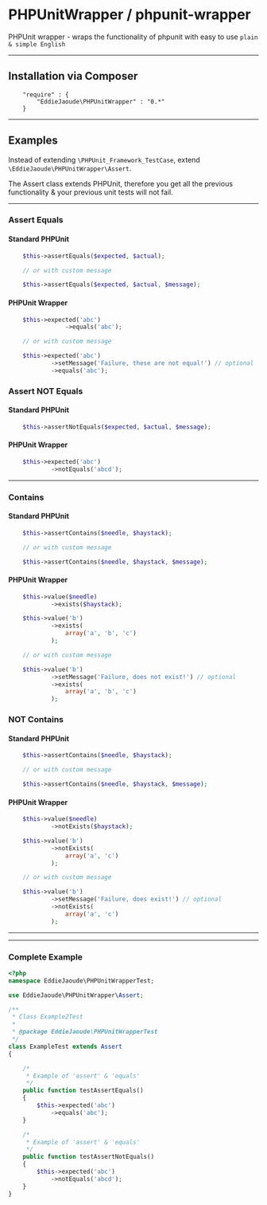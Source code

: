 # PHPUnitWrapper / phpunit-wrapper

PHPUnit wrapper - wraps the functionality of phpunit with easy to use `plain & simple English`

---

## Installation via Composer
```
    "require" : {
        "EddieJaoude\PHPUnitWrapper" : "0.*"
    }
```

---

## Examples

Instead of extending `\PHPUnit_Framework_TestCase`, extend `\EddieJaoude\PHPUnitWrapper\Assert`.

The Assert class extends PHPUnit, therefore you get all the previous functionality & your previous unit tests will not fail.

---

### Assert Equals

#### Standard PHPUnit
```PHP
    $this->assertEquals($expected, $actual);

    // or with custom message

    $this->assertEquals($expected, $actual, $message);
```

#### PHPUnit Wrapper
```PHP
    $this->expected('abc')
                ->equals('abc');

    // or with custom message

    $this->expected('abc')
            ->setMessage('Failure, these are not equal!') // optional
            ->equals('abc');
```

### Assert NOT Equals

#### Standard PHPUnit
```PHP
    $this->assertNotEquals($expected, $actual, $message);
```

#### PHPUnit Wrapper
```PHP
    $this->expected('abc')
            ->notEquals('abcd');
```

---

### Contains

#### Standard PHPUnit
```PHP
    $this->assertContains($needle, $haystack);

    // or with custom message

    $this->assertContains($needle, $haystack, $message);
```

#### PHPUnit Wrapper
```PHP
    $this->value($needle)
            ->exists($haystack);

    $this->value('b')
            ->exists(
                array('a', 'b', 'c')
            );

    // or with custom message

    $this->value('b')
            ->setMessage('Failure, does not exist!') // optional
            ->exists(
                array('a', 'b', 'c')
            );
```

### NOT Contains

#### Standard PHPUnit
```PHP
    $this->assertContains($needle, $haystack);

    // or with custom message

    $this->assertContains($needle, $haystack, $message);
```

#### PHPUnit Wrapper
```PHP
    $this->value($needle)
            ->notExists($haystack);

    $this->value('b')
            ->notExists(
                array('a', 'c')
            );

    // or with custom message

    $this->value('b')
            ->setMessage('Failure, does exist!') // optional
            ->notExists(
                array('a', 'c')
            );
```

---



---

### Complete Example

```PHP
<?php
namespace EddieJaoude\PHPUnitWrapperTest;

use EddieJaoude\PHPUnitWrapper\Assert;

/**
 * Class Example2Test
 *
 * @package EddieJaoude\PHPUnitWrapperTest
 */
class ExampleTest extends Assert
{

    /*
     * Example of 'assert' & 'equals'
     */
    public function testAssertEquals()
    {
        $this->expected('abc')
            ->equals('abc');
    }

    /*
     * Example of 'assert' & 'equals'
     */
    public function testAssertNotEquals()
    {
        $this->expected('abc')
            ->notEquals('abcd');
    }
}

```

